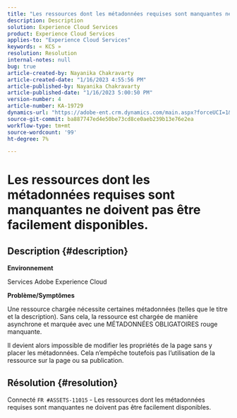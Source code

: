 ```yaml
---
title: "Les ressources dont les métadonnées requises sont manquantes ne doivent pas être facilement disponibles"
description: Description
solution: Experience Cloud Services
product: Experience Cloud Services
applies-to: "Experience Cloud Services"
keywords: « KCS »
resolution: Resolution
internal-notes: null
bug: true
article-created-by: Nayanika Chakravarty
article-created-date: "1/16/2023 4:55:56 PM"
article-published-by: Nayanika Chakravarty
article-published-date: "1/16/2023 5:00:50 PM"
version-number: 4
article-number: KA-19729
dynamics-url: "https://adobe-ent.crm.dynamics.com/main.aspx?forceUCI=1&pagetype=entityrecord&etn=knowledgearticle&id=3e1c68a4-be95-ed11-aad1-6045bd006149"
source-git-commit: ba887747ed4e50be73cd8ce0aeb239b13e76e2ea
workflow-type: tm+mt
source-wordcount: '99'
ht-degree: 7%

---
```


# Les ressources dont les métadonnées requises sont manquantes ne doivent pas être facilement disponibles.

## Description {#description}


<b>Environnement</b>

Services Adobe Experience Cloud

<b>Problème/Symptômes</b>

Une ressource chargée nécessite certaines métadonnées (telles que le titre et la description). Sans cela, la ressource est chargée de manière asynchrone et marquée avec une MÉTADONNÉES OBLIGATOIRES rouge manquante.

Il devient alors impossible de modifier les propriétés de la page sans y placer les métadonnées. Cela n’empêche toutefois pas l’utilisation de la ressource sur la page ou sa publication.


## Résolution {#resolution}


Connecté `FR #ASSETS-11015` - Les ressources dont les métadonnées requises sont manquantes ne doivent pas être facilement disponibles.
